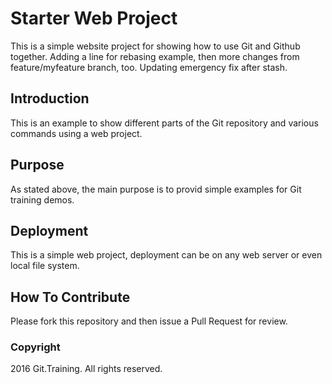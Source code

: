 # Starter Web Project

This is a simple website project for showing how to use Git and Github together. Adding a line for rebasing example, then more changes from feature/myfeature branch, too.  Updating emergency fix after stash.

## Introduction

This is an example to show different parts of the Git repository and various commands using a web project.

## Purpose

As stated above, the main purpose is to provid simple examples for Git training demos.

## Deployment

This is a simple web project, deployment can be on any web server or even local file system.

## How To Contribute

Please fork this repository and then issue a Pull Request for review.

### Copyright

2016 Git.Training.  All rights reserved.